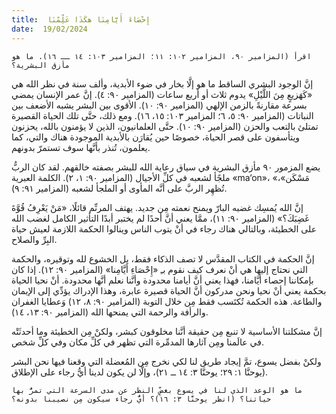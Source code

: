 ```yaml
---
title:  إِحْصَاءَ أَيَّامِنَا هكَذَا عَلِّمْنَا
date:  19/02/2024
---
```


`اقرأ (المزامير ٩٠، المزامير ١٠٢: ١١؛ المزامير ١٠٣: ١٤ ــ ١٦). ما هو مأزق البشرية؟`

إنَّ الوجود البشري الساقط ما هو إلَّا بخار في ضوء الأبدية، وألف سنة في نظر الله هي «كَهَزيعٍ مِنَ اللَّيْلِ» يدوم ثلاث أو أربع ساعات (المزامير ٩٠: ٤). إنَّ عمر الإنسان يمضي بسرعة مقارنةً بالزمن الإلهي (المزامير ٩٠: ١٠). الأقوى بين البشر يشبه الأضعف بين النباتات (المزامير ٩٠: ٥، ٦؛ المزامير ١٠٣: ١٥، ١٦). ومع ذلك، حتَّى تلك الحياة القصيرة تمتلئ بالتعب والحزن (المزامير ٩٠: ١٠). حتَّى العلمانيون، الذين لا يؤمنون بالله، يحزنون ويتأسفون على قصر الحياة، خصوصًا حين يُقارَن بالأبدية الموجودة هناك والتي، كما يعلمون، تُنذر بأنَّها سوف تستمرّ بدونهم.

يضع المزمور ٩٠ مأزق البشرية في سياق رعاية الله للبشر بصفته خالقهم. لقد كان الربُّ ملجًأ لشعبه في كلِّ الأجيال (المزامير ٩٠: ١، ٢). الكلمة العبرية «ma‘on»، «مَسْكَن»، تُظهِر الربَّ على أنَّه المأوى أو الملجأ لشعبه (المزامير ٩١: ٩).

إنَّ الله يُمسِك غضبه البارّ ويمنح نعمته مِن جديد. يهتف المرنِّم قائلًا، «مَنْ يَعْرِفُ قُوَّةَ غَضِبَكَ؟» (المزامير ٩٠: ١١)، ممَّا يعني أنَّ أحدًا لم يختبر أبدًا التأثير الكامل لغضب الله على الخطيئة، وبالتالي هناك رجاء في أنْ يتوب الناس وينالوا الحكمة اللازمة لعيش حياة البِرِّ والصلاح.

إنَّ الحكمة في الكتاب المقدَّس لا تصف الذكاء فقط، بل الخشوع لله وتوقيره، والحكمة التي نحتاج إليها هي أنْ نعرف كيف نقوم بـِ «إِحْصَاءِ أَيَّامِنا» (المزامير ٩٠: ١٢). إذا كان بإمكاننا إحصاء أيَّامنا، فهذا يعني أنَّ أيامنا محدودة وأنَّنا نعلم أنَّها محدودة. أنْ نحيا الحياة بحكمة يعني أنْ نحيا ونحن مدركون أنَّ الحياة قصيرة عابرة، وهذا الإدراك يؤدِّي إلى الإيمان والطاعة. هذه الحكمة تُكتَسب فقط مِن خلال التوبة (المزامير ٩٠: ٨، ١٢) وَعطايا الغفران والرأفة والرحمة التي يمنحها الله (المزامير ٩٠: ١٣، ١٤).

إنَّ مشكلتنا الأساسية لا تنبع مِن حقيقة أنَّنا مخلوقون كبشر، ولكنْ مِن الخطيئة وما أحدثَتْه في عالَمنا ومِن آثارها المدمِّرة التي تظهر في كلِّ مكان وفي كلِّ شخص.

ولكنْ بفضل يسوع، تمَّ إيجاد طريق لنا لكي نخرج مِن المُعضلة التي وقعنا فيها نحن البشر (يوحنَّا ١: ٢٩؛ يوحنَّا ٣: ١٤ ــ ٢١)، وإلَّا لن يكون لدينا أيُّ رجاء على الإطلاق.

`ما هو الوعد الذي لنا في يسوع بغضِّ النظر عن مدى السرعة التي تمرُّ بها حياتنا؟ (انظر يوحنَّا ٣: ١٦)؟ أيُّ رجاء سيكون مِن نصيبنا بدونه؟`